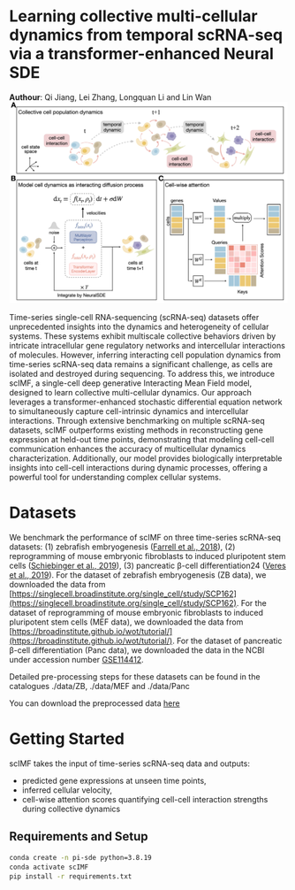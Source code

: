 # Learning collective multi-cellular dynamics from temporal scRNA-seq via a transformer-enhanced Neural SDE

**Authour**: Qi Jiang, Lei Zhang, Longquan Li and Lin Wan
![Overview](./asserts/Overview.jpg)

Time-series single-cell RNA-sequencing (scRNA-seq) datasets offer unprecedented insights into the dynamics and heterogeneity of cellular systems. These systems exhibit multiscale collective behaviors driven by intricate intracellular gene regulatory networks and intercellular interactions of molecules. However, inferring interacting cell population dynamics from time-series scRNA-seq data remains a significant challenge, as cells are isolated and destroyed during sequencing. To address this, we introduce scIMF, a single-cell deep generative Interacting Mean Field model, designed to learn collective multi-cellular dynamics. Our approach leverages a transformer-enhanced stochastic differential equation network to simultaneously capture cell-intrinsic dynamics and intercellular interactions. Through extensive benchmarking on multiple scRNA-seq datasets, scIMF outperforms existing methods in reconstructing gene expression at held-out time points, demonstrating that modeling cell-cell communication enhances the accuracy of multicellular dynamics characterization. Additionally, our model provides biologically interpretable insights into cell-cell interactions during dynamic processes, offering a powerful tool for understanding complex cellular systems.


# Datasets
We benchmark the performance of scIMF on three time-series scRNA-seq datasets: 
(1) zebrafish embryogenesis ([Farrell et al., 2018](https://www.science.org/doi/10.1126/science.aar3131)), 
(2) reprogramming of mouse embryonic fibroblasts to induced pluripotent stem cells ([Schiebinger et al., 2019](https://www.cell.com/cell/fulltext/S0092-8674(19)30039-X)), 
(3) pancreatic β-cell differentiation24 ([Veres et al., 2019](https://www.nature.com/articles/s41586-019-1168-5)).
For the dataset of zebrafish embryogenesis (ZB data), we downloaded the data from [https://singlecell.broadinstitute.org/single_cell/study/SCP162](https://singlecell.broadinstitute.org/single_cell/study/SCP162). 
For the dataset of reprogramming of mouse embryonic fibroblasts to induced pluripotent stem cells (MEF data), we downloaded the data from [https://broadinstitute.github.io/wot/tutorial/](https://broadinstitute.github.io/wot/tutorial/).
For the dataset of pancreatic β-cell differentiation (Panc data), we downloaded the data in the NCBI under accession number [GSE114412](https://www.ncbi.nlm.nih.gov/geo/query/acc.cgi?acc=GSE114412).

Detailed pre-processing steps for these datasets can be found in the catalogues ./data/ZB, ./data/MEF and ./data/Panc

You can download the preprocessed data [here](https://drive.google.com/drive/folders/17Zcy9oGMXJaE8Qu75tyzHYkJpuzMJYSL)

# Getting Started
scIMF takes the input of time-series scRNA-seq data and outputs:
- predicted gene expressions at unseen time points,
- inferred cellular velocity,
- cell-wise attention scores quantifying cell-cell interaction strengths during collective dynamics

## Requirements and Setup

```bash
conda create -n pi-sde python=3.8.19
conda activate scIMF
pip install -r requirements.txt
```

